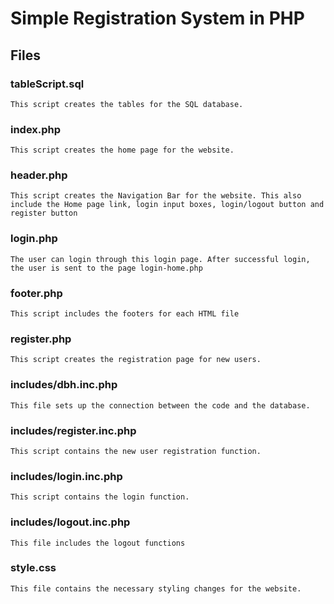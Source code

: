 # Simple Registration System in PHP

## Files

### tableScript.sql

    This script creates the tables for the SQL database.

### index.php 

    This script creates the home page for the website.

### header.php

    This script creates the Navigation Bar for the website. This also include the Home page link, login input boxes, login/logout button and register button

### login.php

    The user can login through this login page. After successful login, the user is sent to the page login-home.php
    
### footer.php

    This script includes the footers for each HTML file
    
### register.php
    This script creates the registration page for new users.
    
### includes/dbh.inc.php

    This file sets up the connection between the code and the database.
    
### includes/register.inc.php

    This script contains the new user registration function.
    
### includes/login.inc.php    

    This script contains the login function.

### includes/logout.inc.php
    
    This file includes the logout functions

### style.css

    This file contains the necessary styling changes for the website.
    
